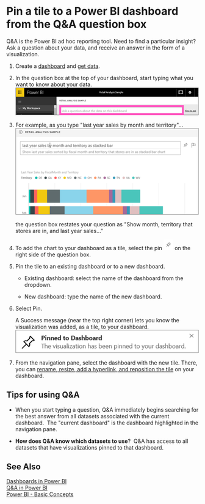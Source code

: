 ﻿<properties
   pageTitle="Pin a tile to a Power BI dashboard from the Q&A question box"
   description="Pin a tile to a Power BI dashboard from the Q&A question box"
   services="powerbi"
   documentationCenter=""
   authors="mihart"
   manager="mblythe"
   editor=""
   tags=""/>

<tags
   ms.service="powerbi"
   ms.devlang="NA"
   ms.topic="article"
   ms.tgt_pltfrm="NA"
   ms.workload="powerbi"
   ms.date="02/16/2016"
   ms.author="mihart"/>

# Pin a tile to a Power BI dashboard from the Q&A question box  

Q&A is the Power BI ad hoc reporting tool. Need to find a particular insight? Ask a question about your data, and receive an answer in the form of a visualization.

1.  Create a [dashboard](powerbi-service-dashboards.md) and [get data](powerbi-service-get-data.md).

2.  In the question box at the top of your dashboard, start typing what you want to know about your data.  
    ![](media/powerbi-service-pin-a-tile-to-a-dashboard-from-the-question-box/PBI_QnAQuestionBoxNew.png)

3.  For example, as you type "last year sales by month and territory"...  
    ![](media/powerbi-service-pin-a-tile-to-a-dashboard-from-the-question-box/PBI_QnARetailSampleNew.png)

    the question box restates your question as "Show month, territory that stores are in, and last year sales..."

4.  To add the chart to your dashboard as a tile, select the pin ![](media/powerbi-service-pin-a-tile-to-a-dashboard-from-the-question-box/PBI_PinTile.png) on the right side of the question box.

5.  Pin the tile to an existing dashboard or to a new dashboard. 

    -   Existing dashboard: select the name of the dashboard from the dropdown.

    -   New dashboard: type the name of the new dashboard.

6.  Select Pin.

    A Success message (near the top right corner) lets you know the visualization was added, as a tile, to your dashboard.  
    ![](media/powerbi-service-pin-a-tile-to-a-dashboard-from-the-question-box/pinSuccess.png)

7.  From the navigation pane, select the dashboard with the new tile. There, you can [rename, resize, add a hyperlink, and reposition the tile](powerbi-service-edit-a-tile-in-a-dashboard.md) on your dashboard. 

## Tips for using Q&A  
-   When you start typing a question, Q&A immediately begins searching for the best answer from all datasets associated with the current dashboard.  The "current dashboard" is the dashboard highlighted in the navigation pane.

-   **How does Q&A know which datasets to use**?  Q&A has access to all datasets that have visualizations pinned to that dashboard.

## See Also  
[Dashboards in Power BI](powerbi-service-dashboards.md)  
[Q&A in Power BI](powerbi-service-q-and-a.md)  
[Power BI - Basic Concepts](powerbi-service-basic-concepts.md)  
